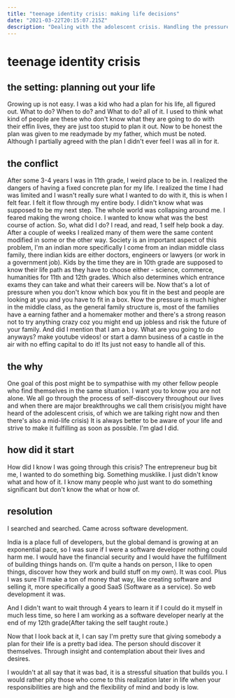 ```yaml
---
title: "teenage identity crisis: making life decisions"
date: "2021-03-22T20:15:07.215Z"
description: "Dealing with the adolescent crisis. Handling the pressure of making life decisions"
---
```


# teenage identity crisis

## the setting: planning out your life

Growing up is not easy. I was a kid who had a plan for his life, all figured out. What to do? When to do? and What to do? all of it.
I used to think what kind of people are these who don't know what they are going to do with their effin lives, they are just too stupid to plan it out. Now to be honest the plan was given to me readymade by my father, which must be noted. Although I partially agreed with the plan I didn't ever feel I was all in for it.

## the conflict

After some 3-4 years I was in 11th grade, I weird place to be in. I realized the dangers of having a fixed concrete plan for my life. I realized the time I had was limited and I wasn't really sure what I wanted to do with it, this is when I felt fear. I felt it flow through my entire body. I didn't know what was supposed to be my next step. The whole world was collapsing around me.
I feared making the wrong choice. I wanted to know what was the best course of action.
So, what did I do?
I read, and read, 1 self help book a day. After a couple of weeks I realized many of them were the same content modified in some or the other way.
Society is an important aspect of this problem,
I'm an indian more specifically I come from an indian middle class family, there indian kids are either doctors, engineers or lawyers (or work in a government job). Kids by the time they are in 10th grade are supposed to know their life path as they have to choose either - science, commerce, humanities for 11th and 12th grades. Which also determines which entrance exams they can take and what their careers will be.
Now that's a lot of pressure when you don't know which box you fit in the best and people are looking at you and you have to fit in a box.
Now the pressure is much higher in the middle class, as the general family structure is, most of the families have a earning father and a homemaker mother and there's a strong reason not to try anything crazy coz you might end up jobless and risk the future of your family.
And did I mention that I am a boy.
What are you going to do anyways? make youtube videos! or start a damn business of a castle in the air with no effing capital to do it!
Its just not easy to handle all of this.

## the why

One goal of this post might be to sympathise with my other fellow people who find themselves in the same situation. I want you to know you are not alone.
We all go through the process of self-discovery throughout our lives and when there are major breakthroughs we call them crisis(you might have heard of the adolescent crisis, of which we are talking right now and then there's also a mid-life crisis) It is always better to be aware of your life and strive to make it fulfilling as soon as possible. I'm glad I did.

## how did it start

How did I know I was going through this crisis?
The entrepreneur bug bit me, I wanted to
do something big. Something musklike. I just didn't know what and how of it.
I know many people who just want to do something significant but don't know the what or how of.

## resolution

I searched and searched. Came across software development.

India is a place full of developers, but the global demand is growing at an exponential pace, so I was sure if I were a software developer nothing could harm me. I would have the financial security and I would have the fulfillment of building things hands on. (I'm quite a hands on person, I like to open things, discover how they work and build stuff on my own). It was cool.
Plus I was sure I'll make a ton of money that way, like creating software and selling it, more specifically a good SaaS (Software as a service). So web development it was.

And I didn't want to wait through 4 years to learn it if I could do it myself in much less time, so here I am working as a software developer nearly at the end of my 12th grade(After taking the self taught route.)

Now that I look back at it, I can say I'm pretty sure that giving somebody a plan for their life is a pretty bad idea. The person should discover it themselves. Through insight and contemplation about their lives and desires.

I wouldn't at all say that it was bad, it is a stressful situation that builds you. I would rather pity those who come to this realization later in life when your responsibilities are high and the flexibility of mind and body is low.
